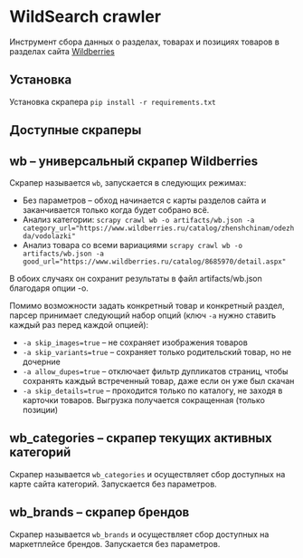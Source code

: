 # WildSearch crawler

Инструмент сбора данных о разделах, товарах и позициях товаров в разделах сайта [Wildberries](https://www.wildberries.ru/)

## Установка

Установка скрапера `pip install -r requirements.txt`

## Доступные скраперы

## wb – универсальный скрапер Wildberries

Скрапер называется `wb`, запускается в следующих режимах:

- Без параметров – обход начинается с карты разделов сайта и заканчивается только когда будет собрано всё.
- Анализ категории: `scrapy crawl wb -o artifacts/wb.json -a category_url="https://www.wildberries.ru/catalog/zhenshchinam/odezhda/vodolazki"`
- Анализ товара со всеми вариациями `scrapy crawl wb -o artifacts/wb.json -a good_url="https://www.wildberries.ru/catalog/8685970/detail.aspx"`

В обоих случаях он сохранит результаты в файл artifacts/wb.json благодаря опции -o.

Помимо возможности задать конкретный товар и конкретный раздел, парсер принимает следующий набор опций (ключ `-a` нужно ставить каждый раз перед каждой опцией):

- `-a skip_images=true` – не сохраняет изображения товаров
- `-a skip_variants=true` – сохраняет только родительский товар, но не дочерние
- `-a allow_dupes=true` – отключает фильтр дупликатов страниц, чтобы сохранять каждый встреченный товар, даже если он уже был скачан
- `-a skip_details=true` – проходится только по каталогу, не заходя в карточки товаров. Выгрузка получается сокращенная (только позиции)

## wb_categories – скрапер текущих активных категорий

Скрапер называется `wb_categories` и осуществляет сбор доступных на карте сайта категорий. Запускается без параметров.

## wb_brands – скрапер брендов

Скрапер называется `wb_brands` и осуществляет сбор доступных на маркетплейсе брендов. Запускается без параметров.